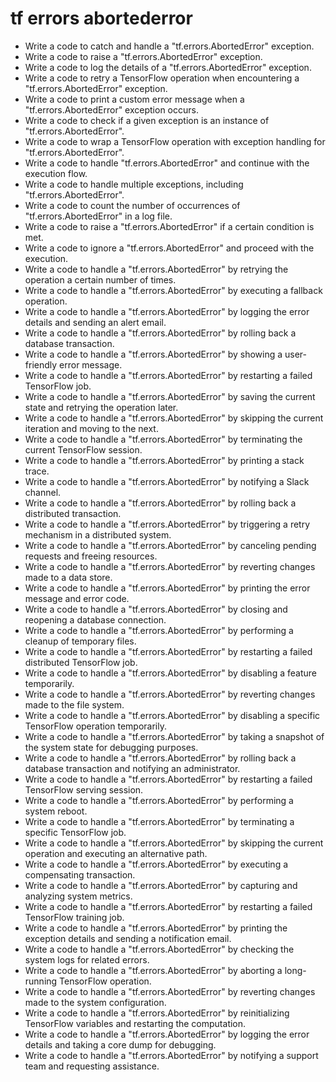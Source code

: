 # tf errors abortederror

- Write a code to catch and handle a "tf.errors.AbortedError" exception.
- Write a code to raise a "tf.errors.AbortedError" exception.
- Write a code to log the details of a "tf.errors.AbortedError" exception.
- Write a code to retry a TensorFlow operation when encountering a "tf.errors.AbortedError" exception.
- Write a code to print a custom error message when a "tf.errors.AbortedError" exception occurs.
- Write a code to check if a given exception is an instance of "tf.errors.AbortedError".
- Write a code to wrap a TensorFlow operation with exception handling for "tf.errors.AbortedError".
- Write a code to handle "tf.errors.AbortedError" and continue with the execution flow.
- Write a code to handle multiple exceptions, including "tf.errors.AbortedError".
- Write a code to count the number of occurrences of "tf.errors.AbortedError" in a log file.
- Write a code to raise a "tf.errors.AbortedError" if a certain condition is met.
- Write a code to ignore a "tf.errors.AbortedError" and proceed with the execution.
- Write a code to handle a "tf.errors.AbortedError" by retrying the operation a certain number of times.
- Write a code to handle a "tf.errors.AbortedError" by executing a fallback operation.
- Write a code to handle a "tf.errors.AbortedError" by logging the error details and sending an alert email.
- Write a code to handle a "tf.errors.AbortedError" by rolling back a database transaction.
- Write a code to handle a "tf.errors.AbortedError" by showing a user-friendly error message.
- Write a code to handle a "tf.errors.AbortedError" by restarting a failed TensorFlow job.
- Write a code to handle a "tf.errors.AbortedError" by saving the current state and retrying the operation later.
- Write a code to handle a "tf.errors.AbortedError" by skipping the current iteration and moving to the next.
- Write a code to handle a "tf.errors.AbortedError" by terminating the current TensorFlow session.
- Write a code to handle a "tf.errors.AbortedError" by printing a stack trace.
- Write a code to handle a "tf.errors.AbortedError" by notifying a Slack channel.
- Write a code to handle a "tf.errors.AbortedError" by rolling back a distributed transaction.
- Write a code to handle a "tf.errors.AbortedError" by triggering a retry mechanism in a distributed system.
- Write a code to handle a "tf.errors.AbortedError" by canceling pending requests and freeing resources.
- Write a code to handle a "tf.errors.AbortedError" by reverting changes made to a data store.
- Write a code to handle a "tf.errors.AbortedError" by printing the error message and error code.
- Write a code to handle a "tf.errors.AbortedError" by closing and reopening a database connection.
- Write a code to handle a "tf.errors.AbortedError" by performing a cleanup of temporary files.
- Write a code to handle a "tf.errors.AbortedError" by restarting a failed distributed TensorFlow job.
- Write a code to handle a "tf.errors.AbortedError" by disabling a feature temporarily.
- Write a code to handle a "tf.errors.AbortedError" by reverting changes made to the file system.
- Write a code to handle a "tf.errors.AbortedError" by disabling a specific TensorFlow operation temporarily.
- Write a code to handle a "tf.errors.AbortedError" by taking a snapshot of the system state for debugging purposes.
- Write a code to handle a "tf.errors.AbortedError" by rolling back a database transaction and notifying an administrator.
- Write a code to handle a "tf.errors.AbortedError" by restarting a failed TensorFlow serving session.
- Write a code to handle a "tf.errors.AbortedError" by performing a system reboot.
- Write a code to handle a "tf.errors.AbortedError" by terminating a specific TensorFlow job.
- Write a code to handle a "tf.errors.AbortedError" by skipping the current operation and executing an alternative path.
- Write a code to handle a "tf.errors.AbortedError" by executing a compensating transaction.
- Write a code to handle a "tf.errors.AbortedError" by capturing and analyzing system metrics.
- Write a code to handle a "tf.errors.AbortedError" by restarting a failed TensorFlow training job.
- Write a code to handle a "tf.errors.AbortedError" by printing the exception details and sending a notification email.
- Write a code to handle a "tf.errors.AbortedError" by checking the system logs for related errors.
- Write a code to handle a "tf.errors.AbortedError" by aborting a long-running TensorFlow operation.
- Write a code to handle a "tf.errors.AbortedError" by reverting changes made to the system configuration.
- Write a code to handle a "tf.errors.AbortedError" by reinitializing TensorFlow variables and restarting the computation.
- Write a code to handle a "tf.errors.AbortedError" by logging the error details and taking a core dump for debugging.
- Write a code to handle a "tf.errors.AbortedError" by notifying a support team and requesting assistance.